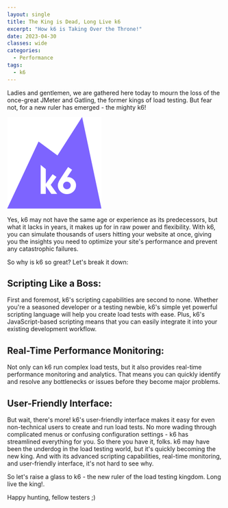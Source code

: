 ```yaml
---
layout: single
title: The King is Dead, Long Live k6
excerpt: "How k6 is Taking Over the Throne!"
date: 2023-04-30
classes: wide
categories:
  - Performance
tags:  
  - k6
---
```

Ladies and gentlemen, we are gathered here today to mourn the loss of the once-great JMeter and Gatling, the former kings of load testing. But fear not, for a new ruler has emerged - the mighty k6!

![top3git](https://github.com/Othrondir/QAbbalah/blob/master/assets/images/2023-04-30-the-King-is-dead-long-live-k6/bert.png?raw=true)

Yes, k6 may not have the same age or experience as its predecessors, but what it lacks in years, it makes up for in raw power and flexibility. With k6, you can simulate thousands of users hitting your website at once, giving you the insights you need to optimize your site's performance and prevent any catastrophic failures.

So why is k6 so great? Let's break it down:

## Scripting Like a Boss:
First and foremost, k6's scripting capabilities are second to none. Whether you're a seasoned developer or a testing newbie, k6's simple yet powerful scripting language will help you create load tests with ease. Plus, k6's JavaScript-based scripting means that you can easily integrate it into your existing development workflow.

## Real-Time Performance Monitoring:
Not only can k6 run complex load tests, but it also provides real-time performance monitoring and analytics. That means you can quickly identify and resolve any bottlenecks or issues before they become major problems.

## User-Friendly Interface:
But wait, there's more! k6's user-friendly interface makes it easy for even non-technical users to create and run load tests. No more wading through complicated menus or confusing configuration settings - k6 has streamlined everything for you.
So there you have it, folks. k6 may have been the underdog in the load testing world, but it's quickly becoming the new king. And with its advanced scripting capabilities, real-time monitoring, and user-friendly interface, it's not hard to see why.

So let's raise a glass to k6 - the new ruler of the load testing kingdom. Long live the king!.

Happy hunting, fellow testers ;)
